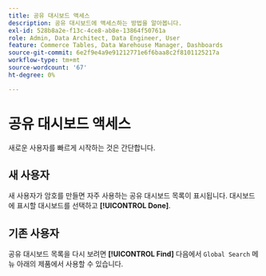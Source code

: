 ```yaml
---
title: 공유 대시보드 액세스
description: 공유 대시보드에 액세스하는 방법을 알아봅니다.
exl-id: 528b8a2e-f13c-4ce8-ab8e-13864f50761a
role: Admin, Data Architect, Data Engineer, User
feature: Commerce Tables, Data Warehouse Manager, Dashboards
source-git-commit: 6e2f9e4a9e91212771e6f6baa8c2f8101125217a
workflow-type: tm+mt
source-wordcount: '67'
ht-degree: 0%

---
```


# 공유 대시보드 액세스

새로운 사용자를 빠르게 시작하는 것은 간단합니다.

## 새 사용자

새 사용자가 암호를 만들면 자주 사용하는 공유 대시보드 목록이 표시됩니다. 대시보드에 표시할 대시보드를 선택하고 **[!UICONTROL Done]**.

## 기존 사용자

공유 대시보드 목록을 다시 보려면 **[!UICONTROL Find]** 다음에서 `Global Search` 메뉴 아래의 제품에서 사용할 수 있습니다.
